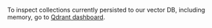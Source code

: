 To inspect collections currently persisted to our vector DB, including memory, go to [Qdrant dashboard](http://localhost:6333/dashboard#/collections).
